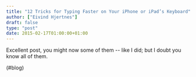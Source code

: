 ```yaml
---
title: "12 Tricks for Typing Faster on Your iPhone or iPad’s Keyboard"
author: ["Eivind Hjertnes"]
draft: false
type: "post"
date: 2015-02-17T01:00:00+01:00
---
```


Excellent post, you might now some of them -- like I did; but I doubt
you know all of them.

(#blog)
